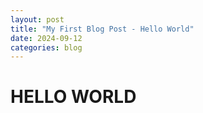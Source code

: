 ```yaml
---
layout: post
title: "My First Blog Post - Hello World"
date: 2024-09-12
categories: blog
---
```


# HELLO WORLD
